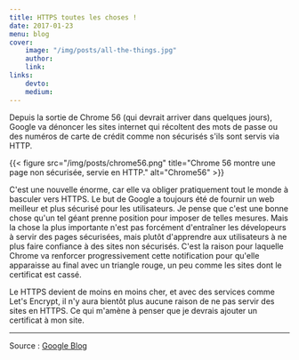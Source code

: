 ```yaml
---
title: HTTPS toutes les choses !
date: 2017-01-23
menu: blog
cover:
    image: "/img/posts/all-the-things.jpg"
    author:
    link:
links:
    devto:
    medium:
---
```

Depuis la sortie de Chrome 56 (qui devrait arriver dans quelques jours), Google va dénoncer les sites internet qui récoltent des mots de passe ou des numéros de carte de crédit comme non sécurisés s'ils sont servis via HTTP.

{{< figure src="/img/posts/chrome56.png" title="Chrome 56 montre une page non sécurisée, servie en HTTP." alt="Chrome56" >}}

C'est une nouvelle énorme, car elle va obliger pratiquement tout le monde à basculer vers HTTPS. Le but de Google a toujours été de fournir un web meilleur et plus sécurisé pour les utilisateurs. Je pense que c'est une bonne chose qu'un tel géant prenne position pour imposer de telles mesures. Mais la chose la plus importante n'est pas forcément d'entraîner les dévelopeurs à servir des pages sécurisées, mais plutôt d'apprendre aux utilisateurs à ne plus faire confiance à des sites non sécurisés. C'est la raison pour laquelle Chrome va renforcer progressivement cette notification pour qu'elle apparaisse au final avec un triangle rouge, un peu comme les sites dont le certificat est cassé.

Le HTTPS devient de moins en moins cher, et avec des services comme Let's Encrypt, il n'y aura bientôt plus aucune raison de ne pas servir des sites en HTTPS. Ce qui m'amène à penser que je devrais ajouter un certificat à mon site.

---

Source : [Google Blog](https://security.googleblog.com/2016/09/moving-towards-more-secure-web.html?m=1)
